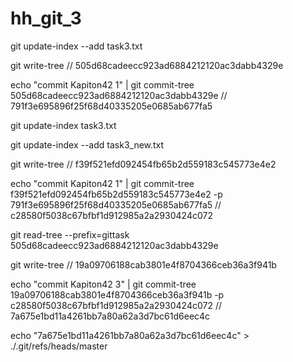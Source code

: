 # hh_git_3

git update-index --add task3.txt

git write-tree // 505d68cadeecc923ad6884212120ac3dabb4329e

echo "commit Kapiton42 1" | git commit-tree 505d68cadeecc923ad6884212120ac3dabb4329e // 791f3e695896f25f68d40335205e0685ab677fa5


git update-index task3.txt

git update-index --add task3_new.txt

git write-tree // f39f521efd092454fb65b2d559183c545773e4e2

echo "commit Kapiton42 1" | git commit-tree f39f521efd092454fb65b2d559183c545773e4e2 -p 791f3e695896f25f68d40335205e0685ab677fa5 // c28580f5038c67bfbf1d912985a2a2930424c072


git read-tree --prefix=gittask 505d68cadeecc923ad6884212120ac3dabb4329e

git write-tree // 19a09706188cab3801e4f8704366ceb36a3f941b

echo "commit Kapiton42 3" | git commit-tree 19a09706188cab3801e4f8704366ceb36a3f941b -p c28580f5038c67bfbf1d912985a2a2930424c072 // 7a675e1bd11a4261bb7a80a62a3d7bc61d6eec4c


echo "7a675e1bd11a4261bb7a80a62a3d7bc61d6eec4c" > ./.git/refs/heads/master
